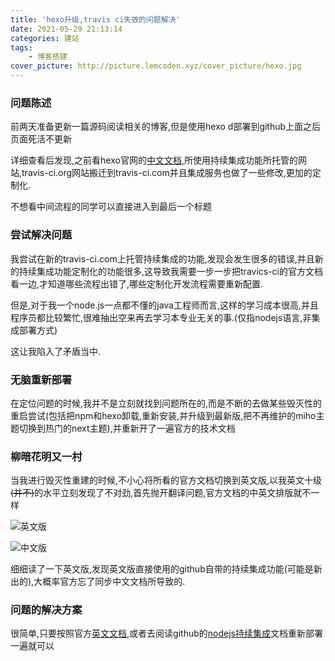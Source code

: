 ```yaml
---
title: 'hexo升级,travis ci失效的问题解决'
date: 2021-05-29 21:13:14
categories: 建站
tags:
	- 博客搭建
cover_picture: http://picture.lemcoden.xyz/cover_picture/hexo.jpg
---
```


### 问题陈述

前两天准备更新一篇源码阅读相关的博客,但是使用hexo d部署到github上面之后页面死活不更新

详细查看后发现,之前看hexo官网的[中文文档](https://hexo.io/zh-cn/docs/github-pages),所使用持续集成功能所托管的网站,travis-ci.org网站搬迁到travis-ci.com并且集成服务也做了一些修改,更加的定制化.

不想看中间流程的同学可以直接进入到最后一个标题

### 尝试解决问题

我尝试在新的travis-ci.com上托管持续集成的功能,发现会发生很多的错误,并且新的持续集成功能定制化的功能很多,这导致我需要一步一步把travics-ci的官方文档看一边,才知道哪些流程出错了,哪些定制化开发流程需要重新配置.

但是,对于我一个node.js一点都不懂的java工程师而言,这样的学习成本很高,并且程序员都比较繁忙,很难抽出空来再去学习本专业无关的事.(仅指nodejs语言,非集成部署方式)

这让我陷入了矛盾当中.

### 无脑重新部署

在定位问题的时候,我并不是立刻就找到问题所在的,而是不断的去做某些毁灭性的重启尝试(包括把npm和hexo卸载,重新安装,并升级到最新版,把不再维护的miho主题切换到热门的next主题),并重新开了一遍官方的技术文档

### 柳暗花明又一村

当我进行毁灭性重建的时候,不小心将所看的官方文档切换到英文版,以我英文十级~~(并不)~~的水平立刻发现了不对劲,首先抛开翻译问题,官方文档的中英文排版就不一样

![英文版](http://picture.lemcoden.xyz/blog_optimize/hexo_doc_en.png)

![中文版](http://picture.lemcoden.xyz/blog_optimize/hexo_doc_zh.png)

细细读了一下英文版,发现英文版直接使用的github自带的持续集成功能(可能是新出的),大概率官方忘了同步中文文档所导致的.

### 问题的解决方案

很简单,只要按照官方[英文文档](https://hexo.io/docs/github-pages.html),或者去阅读github的[nodejs持续集成](https://docs.github.com/cn/actions/guides/building-and-testing-nodejs)文档重新部署一遍就可以


